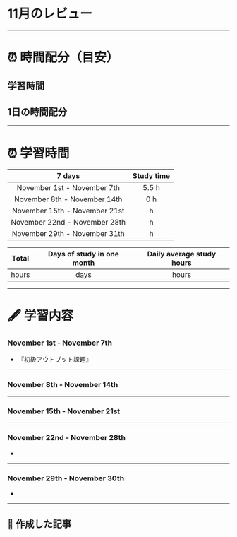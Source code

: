 # 11月のレビュー
---

# ⏰ 時間配分（目安）
## 学習時間
 
## 1日の時間配分

---

# ⏰ 学習時間
| 7 days | Study time |
| :---: | :---: |
| November 1st - November 7th | 5.5 h |
| November 8th - November 14th | 0 h |
| November 15th - November 21st |  h |
| November 22nd - November 28th |  h |
| November 29th - November 31th |  h |

| Total | Days of study in one month | Daily average study hours |
| :---: | :---: | :---: |
|  hours |  days |  hours |
---


# 🖋️ 学習内容
### November 1st - November 7th 
- 『初級アウトプット課題』

---


### November 8th - November 14th
---


### November 15th - November 21st
---


### November 22nd - November 28th
- 
---


### November 29th - November 30th
- 
---


## 📰 作成した記事
